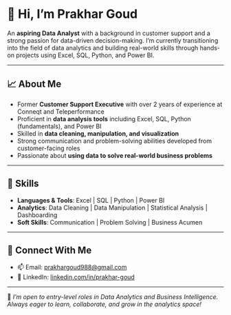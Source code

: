 # 👋 Hi, I’m Prakhar Goud

An **aspiring Data Analyst** with a background in customer support and a strong passion for data-driven decision-making. I’m currently transitioning into the field of data analytics and building real-world skills through hands-on projects using Excel, SQL, Python, and Power BI.

---

## 📈 About Me

- Former **Customer Support Executive** with over 2 years of experience at Conneqt and Teleperformance
- Proficient in **data analysis tools** including Excel, SQL, Python (fundamentals), and Power BI
- Skilled in **data cleaning, manipulation, and visualization**
- Strong communication and problem-solving abilities developed from customer-facing roles
- Passionate about **using data to solve real-world business problems**

---

## 🔧 Skills

- **Languages & Tools**: Excel | SQL | Python | Power BI 
- **Analytics**: Data Cleaning | Data Manipulation | Statistical Analysis | Dashboarding
- **Soft Skills**: Communication | Problem Solving | Business Acumen

---

## 🔗 Connect With Me

- 📫 Email: [prakhargoud988@gmail.com](mailto:prakhargoud988@gmail.com)  
- 💼 LinkedIn: [linkedin.com/in/prakhar-goud](https://www.linkedin.com/in/prakhar-goud)  

---

📌 *I’m open to entry-level roles in Data Analytics and Business Intelligence. Always eager to learn, collaborate, and grow in the analytics space!*

